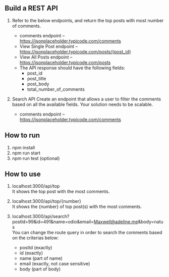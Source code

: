 ## Build a REST API


1. Refer to the below endpoints, and return the top posts with most number of comments. 
	- comments endpoint – https://jsonplaceholder.typicode.com/comments
	-  View Single Post endpoint – https://jsonplaceholder.typicode.com/posts/{post_id}
	-  View All Posts endpoint – https://jsonplaceholder.typicode.com/posts
	- The API response should have the following fields: 
		- post_id 
		- post_title
		- post_body 
		- total_number_of_comments


2. Search API 
Create an endpoint that allows a user to filter the comments based on all the available fields. Your solution needs to be scalable. 
	- comments endpoint – https://jsonplaceholder.typicode.com/comments

## How to run

1. npm install
2. npm run start
3. npm run test (optional)

## How to use

1. localhost:3000/api/top  
It shows the top post with the most comments.

2. localhost:3000/api/top/{number}  
It shows the {number} of top post(s) with the most comments.

3. localhost:3000/api/search?postId=99&id=491&name=odio&email=Maxwell@adeline.me&body=natus  
You can change the route query in order to search the comments based on the criterias below:
    - postId (exactly)
    - id (exactly)
    - name (part of name)
    - email (exactly, not case sensitive)
    - body (part of body)